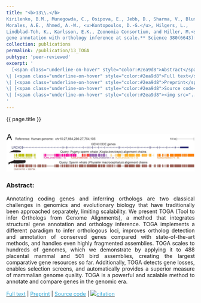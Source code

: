 ```yaml
---
title: "<b>13\\.</b> 
Kirilenko, B.M., Munegowda, C., Osipova, E., Jebb, D., Sharma, V., Blumer, M.,
Morales, A.E., Ahmed, A.-W., <u>Kontopoulos, D.-G.</u>, Hilgers, L., 
Lindblad-Toh, K., Karlsson, E.K., Zoonomia Consortium, and Hiller, M.<sup><a title='Corresponding author'>✉</a></sup> (2023). **Integrating 
gene annotation with orthology inference at scale.** Science 380(6643):eabn3107."
collection: publications
permalink: /publication/13_TOGA
pubtype: 'peer-reviewed'
excerpt: '
  [<span class="underline-on-hover" style="color:#2ea9d8">Abstract</span>](../publication/13_TOGA)
\| [<span class="underline-on-hover" style="color:#2ea9d8">Full text</span>](https://doi.org/10.1126/science.abn3107)
\| [<span class="underline-on-hover" style="color:#2ea9d8">Preprint</span>](https://doi.org/10.1101/2022.09.08.507143)
\| [<span class="underline-on-hover" style="color:#2ea9d8">Source code</span>](https://github.com/hillerlab/TOGA)
\| [<span class="underline-on-hover" style="color:#2ea9d8"><img src="../images/bibtex.svg">citation</span>](../bibtex/13_TOGA.bib)
'
---
```


{{ page.title }}<br>
<br><center><img src="../images/publications/TOGA.png"></center>

### Abstract:

<p style='text-align: justify;'>
Annotating coding genes and inferring orthologs are two classical 
challenges in genomics and evolutionary biology that have traditionally 
been approached separately, limiting scalability. We present TOGA (Tool to infer Orthologs from Genome Alignments), 
a method that integrates structural gene annotation and orthology inference. 
TOGA implements a different paradigm to infer orthologous loci, improves 
ortholog detection and annotation of conserved genes compared with state-of-the-art 
methods, and handles even highly fragmented assemblies. TOGA scales to 
hundreds of genomes, which we demonstrate by applying it to 488 
placental mammal and 501 bird assemblies, creating the largest 
comparative gene resources so far. Additionally, TOGA detects gene 
losses, enables selection screens, and automatically provides a 
superior measure of mammalian genome quality. TOGA is a 
powerful and scalable method to annotate and compare genes in the genomic era.

</p>

[<span class="underline-on-hover" style="color:#2ea9d8">Full text</span>](https://doi.org/10.1126/science.abn3107)
\| [<span class="underline-on-hover" style="color:#2ea9d8">Preprint</span>](https://doi.org/10.1101/2022.09.08.507143)
\| [<span class="underline-on-hover" style="color:#2ea9d8">Source code</span>](https://github.com/hillerlab/TOGA)
\| [<span class="underline-on-hover" style="color:#2ea9d8"><img src="../images/bibtex.svg">citation</span>](../bibtex/13_TOGA.bib)
